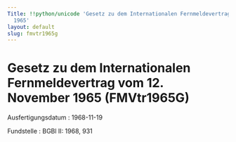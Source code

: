 ```yaml
---
Title: !!python/unicode 'Gesetz zu dem Internationalen Fernmeldevertrag vom 12. November
  1965'
layout: default
slug: fmvtr1965g
---
```


# Gesetz zu dem Internationalen Fernmeldevertrag vom 12. November 1965 (FMVtr1965G)

Ausfertigungsdatum
:   1968-11-19

Fundstelle
:   BGBl II: 1968, 931

